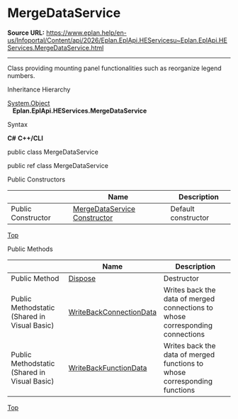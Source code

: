 # MergeDataService

**Source URL:** https://www.eplan.help/en-us/Infoportal/Content/api/2026/Eplan.EplApi.HEServicesu~Eplan.EplApi.HEServices.MergeDataService.html

---

Class providing mounting panel functionalities such as reorganize legend numbers.

Inheritance Hierarchy

[System.Object](#)  
   **Eplan.EplApi.HEServices.MergeDataService**

Syntax

**C#**
**C++/CLI**


public class MergeDataService

public ref class MergeDataService

Public Constructors

|  | Name | Description |
| --- | --- | --- |
| Public Constructor | [MergeDataService Constructor](Eplan.EplApi.HEServicesu~Eplan.EplApi.HEServices.MergeDataService~_ctor.html) | Default constructor |

[Top](#top)

Public Methods

|  | Name | Description |
| --- | --- | --- |
| Public Method | [Dispose](Eplan.EplApi.HEServicesu~Eplan.EplApi.HEServices.MergeDataService~Dispose().html) | Destructor |
| Public Methodstatic (Shared in Visual Basic) | [WriteBackConnectionData](Eplan.EplApi.HEServicesu~Eplan.EplApi.HEServices.MergeDataService~WriteBackConnectionData.html) | Writes back the data of merged connections to whose corresponding connections |
| Public Methodstatic (Shared in Visual Basic) | [WriteBackFunctionData](Eplan.EplApi.HEServicesu~Eplan.EplApi.HEServices.MergeDataService~WriteBackFunctionData.html) | Writes back the data of merged functions to whose corresponding functions |

[Top](#top)
